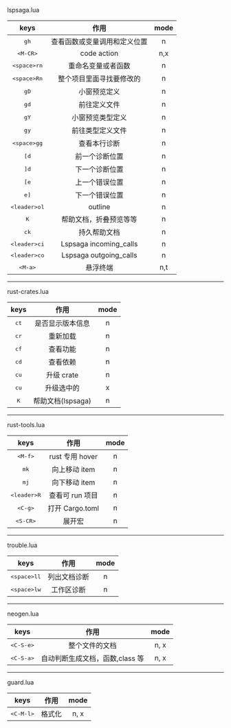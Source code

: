 lspsaga.lua

|          keys           |             作用             | mode |
| :---------------------: | :--------------------------: | :--: |
|      <kbd>gh</kbd>      | 查看函数或变量调用和定义位置 |  n   |
|   <kbd>\<M-CR\></kbd>   |         code action          | n,x  |
| <kbd>\<space\>rn</kbd>  |      重命名变量或者函数      |  n   |
| <kbd>\<space\>Rn</kbd>  |   整个项目里面寻找要修改的   |  n   |
|      <kbd>gD</kbd>      |         小窗预览定义         |  n   |
|      <kbd>gd</kbd>      |         前往定义文件         |  n   |
|      <kbd>gY</kbd>      |       小窗预览类型定义       |  n   |
|      <kbd>gy</kbd>      |       前往类型定义文件       |  n   |
| <kbd>\<space\>gg</kbd>  |         查看本行诊断         |  n   |
|      <kbd>[d</kbd>      |        前一个诊断位置        |  n   |
|      <kbd>]d</kbd>      |        下一个诊断位置        |  n   |
|      <kbd>[e</kbd>      |        上一个错误位置        |  n   |
|      <kbd>e]</kbd>      |        下一个错误位置        |  n   |
| <kbd>\<leader\>ol</kbd> |           outline            |  n   |
|      <kbd>K</kbd>       |    帮助文档，折叠预览等等    |  n   |
|      <kbd>ck</kbd>      |         持久帮助文档         |  n   |
| <kbd>\<leader\>ci</kbd> | <cmd>Lspsaga incoming_calls  |  n   |
| <kbd>\<leader\>co</kbd> | <cmd>Lspsaga outgoing_calls  |  n   |
|   <kbd>\<M-a\></kbd>    |           悬浮终端           | n,t  |

---

rust-crates.lua

|     keys      |       作用        | mode |
| :-----------: | :---------------: | :--: |
| <kbd>ct</kbd> | 是否显示版本信息  |  n   |
| <kbd>cr</kbd> |     重新加载      |  n   |
| <kbd>cf</kbd> |     查看功能      |  n   |
| <kbd>cd</kbd> |     查看依赖      |  n   |
| <kbd>cu</kbd> |    升级 crate     |  n   |
| <kbd>cu</kbd> |    升级选中的     |  x   |
| <kbd>K</kbd>  | 帮助文档(lspsaga) |  n   |

---

rust-tools.lua

|          keys          |      作用       | mode |
| :--------------------: | :-------------: | :--: |
|   <kbd>\<M-f\></kbd>   | rust 专用 hover |  n   |
|     <kbd>mk</kbd>      |  向上移动 item  |  n   |
|     <kbd>mj</kbd>      |  向下移动 item  |  n   |
| <kbd>\<leader\>R</kbd> | 查看可 run 项目 |  n   |
|   <kbd>\<C-g\></kbd>   | 打开 Cargo.toml |  n   |
|  <kbd>\<S-CR\></kbd>   |     展开宏      |  n   |

---

trouble.lua

|          keys          |     作用     | mode |
| :--------------------: | :----------: | :--: |
| <kbd>\<space\>ll</kbd> | 列出文档诊断 |  n   |
| <kbd>\<space\>lw</kbd> |  工作区诊断  |  n   |

---

neogen.lua

|         keys         |              作用               | mode |
| :------------------: | :-----------------------------: | :--: |
| <kbd>\<C-S-e\></kbd> |         整个文件的文档          | n, x |
| <kbd>\<C-S-a\></kbd> | 自动判断生成文档，函数,class 等 | n, x |

---

guard.lua

|         keys         |  作用  | mode |
| :------------------: | :----: | :--: |
| <kbd>\<C-M-l\></kbd> | 格式化 | n, x |
